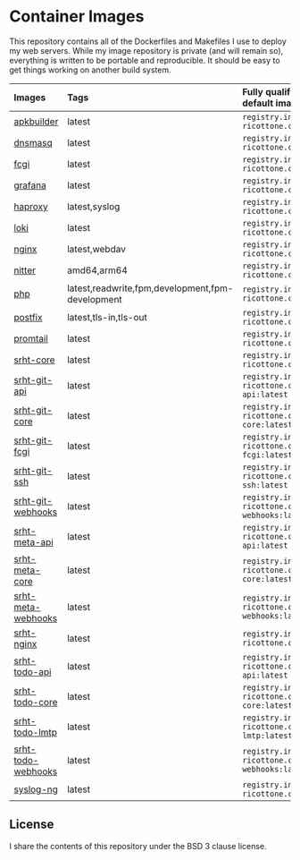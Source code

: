 # Container Images

This repository contains all of the Dockerfiles and Makefiles I use to deploy
my web servers.
While my image repository is private (and will remain so), everything is
written to be portable and reproducible.
It should be easy to get things working on another build system.

|Images |Tags |Fully qualified name of the default image|
|:------|:----|:----------------------------------------|
|[apkbuilder](/~dricottone/container-images/tree/dev/item/apkbuilder/README.md)|latest|`registry.intra.dominic-ricottone.com/apkbuilder:latest`|
|[dnsmasq](/~dricottone/container-images/tree/dev/item/dnsmasq/README.md)|latest|`registry.intra.dominic-ricottone.com/dnsmasq:latest`|
|[fcgi](/~dricottone/container-images/tree/dev/item/fcgi/README.md)|latest|`registry.intra.dominic-ricottone.com/fcgi:latest`|
|[grafana](/~dricottone/container-images/tree/dev/item/grafana/README.md)|latest|`registry.intra.dominic-ricottone.com/grafana:latest`|
|[haproxy](/~dricottone/container-images/tree/dev/item/haproxy/README.md)|latest,syslog|`registry.intra.dominic-ricottone.com/haproxy:latest`|
|[loki](/~dricottone/container-images/tree/dev/item/loki/README.md)|latest|`registry.intra.dominic-ricottone.com/loki:latest`|
|[nginx](/~dricottone/container-images/tree/dev/item/nginx/README.md)|latest,webdav|`registry.intra.dominic-ricottone.com/nginx:latest`|
|[nitter](/~dricottone/container-images/tree/dev/item/nitter/README.md)|amd64,arm64|`registry.intra.dominic-ricottone.com/nitter:amd64`|
|[php](/~dricottone/container-images/tree/dev/item/php/README.md)|latest,readwrite,fpm,development,fpm-development|`registry.intra.dominic-ricottone.com/php:latest`|
|[postfix](/~dricottone/container-images/tree/dev/item/postfix/README.md)|latest,tls-in,tls-out|`registry.intra.dominic-ricottone.com/postfix:latest`|
|[promtail](/~dricottone/container-images/tree/dev/item/promtail/README.md)|latest|`registry.intra.dominic-ricottone.com/promtail:latest`|
|[srht-core](/~dricottone/container-images/tree/dev/item/srht-core/README.md)|latest|`registry.intra.dominic-ricottone.com/srht-core:latest`|
|[srht-git-api](/~dricottone/container-images/tree/dev/item/srht-git-api/README.md)|latest|`registry.intra.dominic-ricottone.com/srht-git-api:latest`|
|[srht-git-core](/~dricottone/container-images/tree/dev/item/srht-git-core/README.md)|latest|`registry.intra.dominic-ricottone.com/srht-git-core:latest`|
|[srht-git-fcgi](/~dricottone/container-images/tree/dev/item/srht-git-fcgi/README.md)|latest|`registry.intra.dominic-ricottone.com/srht-git-fcgi:latest`|
|[srht-git-ssh](/~dricottone/container-images/tree/dev/item/srht-git-ssh/README.md)|latest|`registry.intra.dominic-ricottone.com/srht-git-ssh:latest`|
|[srht-git-webhooks](/~dricottone/container-images/tree/dev/item/srht-git-webhooks/README.md)|latest|`registry.intra.dominic-ricottone.com/srht-git-webhooks:latest`|
|[srht-meta-api](/~dricottone/container-images/tree/dev/item/srht-meta-api/README.md)|latest|`registry.intra.dominic-ricottone.com/srht-meta-api:latest`|
|[srht-meta-core](/~dricottone/container-images/tree/dev/item/srht-meta-core/README.md)|latest|`registry.intra.dominic-ricottone.com/srht-meta-core:latest`|
|[srht-meta-webhooks](/~dricottone/container-images/tree/dev/item/srht-meta-webhooks/README.md)|latest|`registry.intra.dominic-ricottone.com/srht-meta-webhooks:latest`|
|[srht-nginx](/~dricottone/container-images/tree/dev/item/srht-nginx/README.md)|latest|`registry.intra.dominic-ricottone.com/srht-nginx:latest`|
|[srht-todo-api](/~dricottone/container-images/tree/dev/item/srht-todo-api/README.md)|latest|`registry.intra.dominic-ricottone.com/srht-todo-api:latest`|
|[srht-todo-core](/~dricottone/container-images/tree/dev/item/srht-todo-core/README.md)|latest|`registry.intra.dominic-ricottone.com/srht-todo-core:latest`|
|[srht-todo-lmtp](/~dricottone/container-images/tree/dev/item/srht-todo-lmtp/README.md)|latest|`registry.intra.dominic-ricottone.com/srht-todo-lmtp:latest`|
|[srht-todo-webhooks](/~dricottone/container-images/tree/dev/item/srht-todo-webhooks/README.md)|latest|`registry.intra.dominic-ricottone.com/srht-todo-webhooks:latest`|
|[syslog-ng](/~dricottone/container-images/tree/dev/item/syslog-ng/README.md)|latest|`registry.intra.dominic-ricottone.com/syslog-ng:latest`|

## License

I share the contents of this repository under the BSD 3 clause license.

